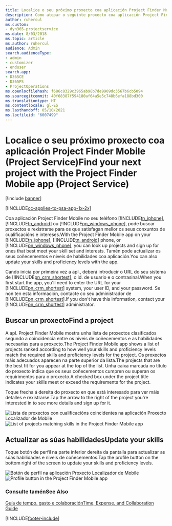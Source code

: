 ```yaml
---
title: Localice o seu próximo proxecto coa aplicación Project Finder Mobile
description: Como atopar o seguinte proxecto coa aplicación Project Finder Mobile para Project Service
author: ruhercul
ms.custom:
- dyn365-projectservice
ms.date: 8/03/2018
ms.topic: article
ms.author: ruhercul
audience: Admin
search.audienceType:
- admin
- customizer
- enduser
search.app:
- D365CE
- D365PS
- ProjectOperations
ms.openlocfilehash: f686c8329c3965ab98b7de9909dc3567b6cb5094
ms.sourcegitcommit: 40f68387f594180af64a5e5c748b6efa188bd300
ms.translationtype: HT
ms.contentlocale: gl-ES
ms.lasthandoff: 05/10/2021
ms.locfileid: "6007499"
---
```

# <a name="find-your-next-project-with-the-project-finder-mobile-app-project-service"></a><span data-ttu-id="c82fb-103">Localice o seu próximo proxecto coa aplicación Project Finder Mobile (Project Service)</span><span class="sxs-lookup"><span data-stu-id="c82fb-103">Find your next project with the Project Finder Mobile app (Project Service)</span></span>

[!include [banner](../includes/psa-now-project-operations.md)]

[!INCLUDE[cc-applies-to-psa-app-1x-2x](../includes/cc-applies-to-psa-app-1x-2x.md)]

<span data-ttu-id="c82fb-104">Coa aplicación Project Finder Mobile no seu teléfono [!INCLUDE[tn_iphone](../includes/tn-iphone.md)], [!INCLUDE[tn_android](../includes/tn-android.md)] ou [!INCLUDE[pn_windows_phone](../includes/pn-windows-phone.md)], pode buscar proxectos e rexistrarse para os que satisfagan mellor os seus conxuntos de cualificacións e intereses.</span><span class="sxs-lookup"><span data-stu-id="c82fb-104">With the Project Finder Mobile app on your [!INCLUDE[tn_iphone](../includes/tn-iphone.md)], [!INCLUDE[tn_android](../includes/tn-android.md)] phone, or [!INCLUDE[pn_windows_phone](../includes/pn-windows-phone.md)], you can look up projects and sign up for ones that best meet your skill set and interests.</span></span> <span data-ttu-id="c82fb-105">Tamén pode actualizar os seus coñecementos e niveis de habilidades coa aplicación.</span><span class="sxs-lookup"><span data-stu-id="c82fb-105">You can also update your skills and proficiency levels with the app.</span></span>  
  
 <span data-ttu-id="c82fb-106">Cando inicia por primeira vez a apl., deberá introducir o URL do seu sistema de [!INCLUDE[pn_crm_shortest](../includes/pn-crm-shortest.md)], o id. de usuario e o contrasinal.</span><span class="sxs-lookup"><span data-stu-id="c82fb-106">When you first start the app, you'll need to enter the URL for your [!INCLUDE[pn_crm_shortest](../includes/pn-crm-shortest.md)] system, your user ID, and your password.</span></span> <span data-ttu-id="c82fb-107">Se non ten esta información, contacte co seu administrador de [!INCLUDE[pn_crm_shortest](../includes/pn-crm-shortest.md)].</span><span class="sxs-lookup"><span data-stu-id="c82fb-107">If you don't have this information,  contact your [!INCLUDE[pn_crm_shortest](../includes/pn-crm-shortest.md)] administrator.</span></span>  
  
## <a name="find-a-project"></a><span data-ttu-id="c82fb-108">Buscar un proxecto</span><span class="sxs-lookup"><span data-stu-id="c82fb-108">Find a project</span></span>  
 <span data-ttu-id="c82fb-109">A apl. Project Finder Mobile mostra unha lista de proxectos clasificados segundo a coincidencia entre os niveis de coñecementos e as habilidades necesarias para a proxecto.</span><span class="sxs-lookup"><span data-stu-id="c82fb-109">The Project Finder Mobile app shows a list of projects ranked according to how well your skills and proficiency levels match the required skills and proficiency levels for the project.</span></span> <span data-ttu-id="c82fb-110">Os proxectos máis adecuados aparecen na parte superior da lista.</span><span class="sxs-lookup"><span data-stu-id="c82fb-110">The projects that are the best fit for you appear at the top of the list.</span></span> <span data-ttu-id="c82fb-111">Unha caixa marcada no título do proxecto indica que os seus coñecementos cumpren ou superan os requirimentos para o proxecto.</span><span class="sxs-lookup"><span data-stu-id="c82fb-111">A checked box under the project title indicates your skills meet or exceed the requirements for the project.</span></span>  
  
 <span data-ttu-id="c82fb-112">Toque frecha á dereita do proxecto en que está interesado para ver máis detalles e rexistrarse.</span><span class="sxs-lookup"><span data-stu-id="c82fb-112">Tap the arrow to the right of the project you're interested in to see more details and sign up for it.</span></span>  
  
 <span data-ttu-id="c82fb-113">![Lista de proxectos con cualificacións coincidentes na aplicación Proxecto Localizador de Mobile](../psa/media/project-service-project-finder-list.png "Lista de proxectos con cualificacións coincidentes na aplicación Proxecto Localizador de Mobile")</span><span class="sxs-lookup"><span data-stu-id="c82fb-113">![List of projects matching skills in the Project Finder Mobile app](../psa/media/project-service-project-finder-list.png "List of projects matching skills in the Project Finder Mobile app")</span></span>  
  
## <a name="update-your-skills"></a><span data-ttu-id="c82fb-114">Actualizar as súas habilidades</span><span class="sxs-lookup"><span data-stu-id="c82fb-114">Update your skills</span></span>  
 <span data-ttu-id="c82fb-115">Toque botón de perfil na parte inferior dereita da pantalla para actualizar as súas habilidades e niveis de coñecementos.</span><span class="sxs-lookup"><span data-stu-id="c82fb-115">Tap the profile button on the bottom right of the screen to update your skills and proficiency levels.</span></span>  
  
 <span data-ttu-id="c82fb-116">![Botón de perfil na aplicación Proxecto Localizador de Mobile](../psa/media/project-service-project-finder-profile.png "Botón de perfil na aplicación Proxecto Localizador de Mobile")</span><span class="sxs-lookup"><span data-stu-id="c82fb-116">![Profile button in the Project Finder Mobile app](../psa/media/project-service-project-finder-profile.png "Profile button in the Project Finder Mobile app")</span></span>  
  
### <a name="see-also"></a><span data-ttu-id="c82fb-117">Consulte tamén</span><span class="sxs-lookup"><span data-stu-id="c82fb-117">See Also</span></span>  
 [<span data-ttu-id="c82fb-118">Guía de tempo, gasto e colaboración</span><span class="sxs-lookup"><span data-stu-id="c82fb-118">Time, Expense, and Collaboration Guide</span></span>](../psa/time-expense-collaboration-guide.md)


[!INCLUDE[footer-include](../includes/footer-banner.md)]